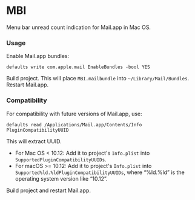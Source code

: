 # MBI

Menu bar unread count indication for Mail.app in Mac OS.

### Usage

Enable Mail.app bundles:

	defaults write com.apple.mail EnableBundles -bool YES

Build project. This will place `MBI.mailbundle` into `~/Library/Mail/Bundles`. Restart Mail.app.

### Compatibility

For compatibility with future versions of Mail.app, use:

	defaults read /Applications/Mail.app/Contents/Info PluginCompatibilityUUID

This will extract UUID.

- For Mac OS < 10.12: Add it to project's `Info.plist` into `SupportedPluginCompatibilityUUIDs`.
- For macOS >= 10.12: Add it to project's `Info.plist` into `Supported%ld.%ldPluginCompatibilityUUIDs`, where “%ld.%ld” is the operating system version like “10.12”.

Build project and restart Mail.app.

